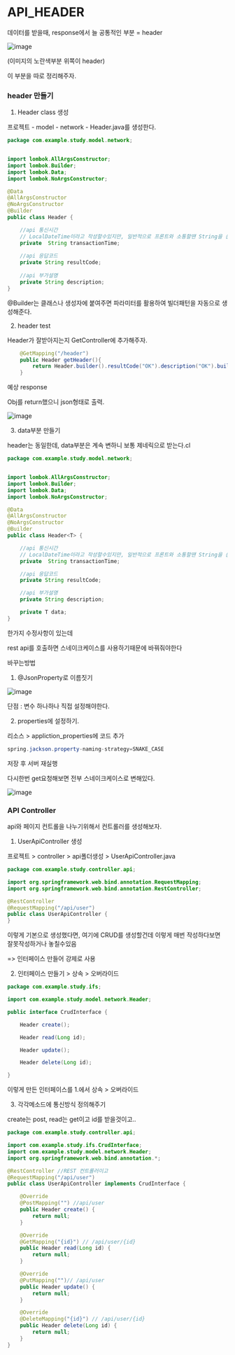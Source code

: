 # API_HEADER

데이터를 받을때, response에서 늘 공통적인 부분  = header

![image](https://user-images.githubusercontent.com/85108615/196838600-445eadfa-1d9d-495f-9996-12b8e861c11e.png)

(이미지의 노란색부분 위쪽이 header)

이 부분을 따로 정리해주자.

### header 만들기

1. Header class 생성

프로젝트 - model - network - Header.java를 생성한다.

```java
package com.example.study.model.network;


import lombok.AllArgsConstructor;
import lombok.Builder;
import lombok.Data;
import lombok.NoArgsConstructor;

@Data
@AllArgsConstructor
@NoArgsConstructor
@Builder
public class Header {

    //api 통신시간
    // LocalDateTime이라고 작성할수있지만, 일반적으로 프론트와 소통할땐 String을 쓴다.
    private  String transactionTime;
    
    //api 응답코드
    private String resultCode;
    
    //api 부가설명
    private String description;
}

```

@Builder는 클래스나 생성자에 붙여주면 파라미터를 활용하여 빌더패턴을 자동으로 생성해준다.

2. header test

Header가 잘받아지는지 GetController에 추가해주자.

```java
    @GetMapping("/header")
    public Header getHeader(){
        return Header.builder().resultCode("OK").description("OK").build();
    }
```

예상 response

Obj를 return했으니 json형태로 출력.

![image](https://user-images.githubusercontent.com/85108615/196841636-fd40c925-c3ac-49c4-81b3-8fd20564effa.png)


3. data부분 만들기

header는 동일한데, data부분은 계속 변하니 보통 제네릭으로 받는다.cl

```java
package com.example.study.model.network;


import lombok.AllArgsConstructor;
import lombok.Builder;
import lombok.Data;
import lombok.NoArgsConstructor;

@Data
@AllArgsConstructor
@NoArgsConstructor
@Builder
public class Header<T> {

    //api 통신시간
    // LocalDateTime이라고 작성할수있지만, 일반적으로 프론트와 소통할땐 String을 쓴다.
    private  String transactionTime;

    //api 응답코드
    private String resultCode;

    //api 부가설명
    private String description;

    private T data;
}

```
한가지 수정사항이 있는데

rest api를 호출하면 스네이크케이스를 사용하기때문에 바꿔줘야한다

바꾸는방법 

1. @JsonProperty로 이름짓기 

![image](https://user-images.githubusercontent.com/85108615/196842176-30396b95-585b-447f-9051-5e942ccbadba.png)

단점 : 변수 하나하나 직접 설정해야한다.

2. properties에 설정하기.

리소스 > appliction_properties에 코드 추가

```java
spring.jackson.property-naming-strategy=SNAKE_CASE
```

저장 후 서버 재실행 

다시한번 get요청해보면 전부 스네이크케이스로 변해있다.

![image](https://user-images.githubusercontent.com/85108615/196842565-254a1bb1-7799-4231-91ec-171e684a8046.png)



### API Controller

api와 페이지 컨트롤을 나누기위해서 컨트롤러를 생성해보자.

1. UserApiController 생성

프로젝트 > controller > api폴더생성 > UserApiController.java

```java
package com.example.study.controller.api;

import org.springframework.web.bind.annotation.RequestMapping;
import org.springframework.web.bind.annotation.RestController;

@RestController 
@RequestMapping("/api/user")
public class UserApiController {
}

```

이렇게 기본으로 생성했다면, 여기에 CRUD를 생성할건데 이렇게 매번 작성하다보면 잘못작성하거나 놓칠수있음

=> 인터페이스 만들어 강제로 사용

2. 인터페이스 만들기 > 상속 > 오버라이드
```java
package com.example.study.ifs;

import com.example.study.model.network.Header;

public interface CrudInterface {

    Header create();

    Header read(Long id);

    Header update();

    Header delete(Long id);

}

```

이렇게 만든 인터페이스를 1.에서 상속 > 오버라이드


3. 각각메소드에 통신방식 정의해주기

create는 post, read는 get이고 id를 받을것이고..

```java
package com.example.study.controller.api;

import com.example.study.ifs.CrudInterface;
import com.example.study.model.network.Header;
import org.springframework.web.bind.annotation.*;

@RestController //REST 컨트롤러이고
@RequestMapping("/api/user")
public class UserApiController implements CrudInterface {

    @Override
    @PostMapping("") //api/user
    public Header create() {
        return null;
    }

    @Override
    @GetMapping("{id}") // /api/user/{id}
    public Header read(Long id) {
        return null;
    }

    @Override
    @PutMapping("")// /api/user
    public Header update() {
        return null;
    }

    @Override
    @DeleteMapping("{id}") // /api/user/{id}
    public Header delete(Long id) {
        return null;
    }
}

```


